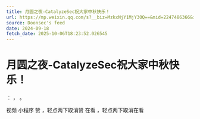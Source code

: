 ```yaml
---
title: 月圆之夜-CatalyzeSec祝大家中秋快乐！
url: https://mp.weixin.qq.com/s?__biz=MzkxNjY1MjY3OQ==&mid=2247486366&idx=1&sn=1cc45ddb93a9ab9374a94d45be042011
source: Doonsec's feed
date: 2024-09-18
fetch_date: 2025-10-06T18:23:52.026545
---
```


# 月圆之夜-CatalyzeSec祝大家中秋快乐！

：
，
。

视频
小程序
赞
，轻点两下取消赞
在看
，轻点两下取消在看